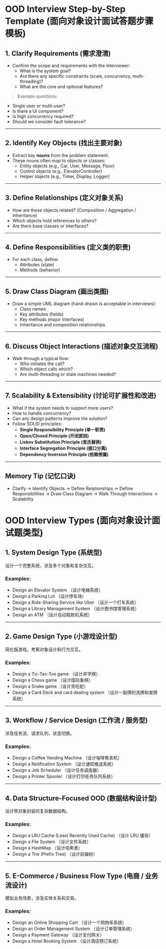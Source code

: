 # OOD Interview Step-by-Step Template (面向对象设计面试答题步骤模板)

## 1. Clarify Requirements (需求澄清)
- Confirm the scope and requirements with the interviewer:
  - What is the system goal?
  - Are there any specific constraints (scale, concurrency, multi-threading)?
  - What are the core and optional features?

> Example questions:
- Single user or multi-user?
- Is there a UI component?
- Is high concurrency required?
- Should we consider fault tolerance?

---

## 2. Identify Key Objects (找出主要对象)
- Extract key **nouns** from the problem statement.
- These nouns often map to objects or classes:
  - Entity objects (e.g., Car, User, Message, Floor)
  - Control objects (e.g., ElevatorController)
  - Helper objects (e.g., Timer, Display, Logger)

---

## 3. Define Relationships (定义对象关系)
- How are these objects related? (Composition / Aggregation / Inheritance)
- Which objects hold references to others?
- Are there base classes or interfaces?

---

## 4. Define Responsibilities (定义类的职责)
- For each class, define:
  - Attributes (state)
  - Methods (behavior)

---

## 5. Draw Class Diagram (画出类图)
- Draw a simple UML diagram (hand-drawn is acceptable in interviews):
  - Class names
  - Key attributes (fields)
  - Key methods (major interfaces)
  - Inheritance and composition relationships

---

## 6. Discuss Object Interactions (描述对象交互流程)
- Walk through a typical flow:
  - Who initiates the call?
  - Which object calls which?
  - Are multi-threading or state machines needed?

---

## 7. Scalability & Extensibility (讨论可扩展性和改进)
- What if the system needs to support more users?
- How to handle concurrency?
- Can any design patterns improve the solution?
- Follow SOLID principles:
  - **Single Responsibility Principle (单一职责)**
  - **Open/Closed Principle (开闭原则)**
  - **Liskov Substitution Principle (里氏替换)**
  - **Interface Segregation Principle (接口分离)**
  - **Dependency Inversion Principle (依赖倒置)**

---

##  Memory Tip (记忆口诀)
- Clarify → Identify Objects → Define Relationships → Define Responsibilities → Draw Class Diagram → Walk Through Interactions → Scalability

# OOD Interview Types (面向对象设计面试题类型)

## 1. System Design Type (系统型)
设计一个完整系统，涉及多个对象和复杂交互。

### Examples:
- Design an Elevator System （设计电梯系统）
- Design a Parking Lot （设计停车场）
- Design a Ride-Sharing Service like Uber （设计一个打车系统）
- Design a Library Management System （设计图书馆管理系统）
- Design an ATM （设计自动取款机系统）

---

## 2. Game Design Type (小游戏设计型)
简化版游戏，考察对象设计和行为交互。

### Examples:
- Design a Tic-Tac-Toe game （设计井字棋）
- Design a Chess game （设计国际象棋）
- Design a Snake game （设计贪吃蛇）
- Design a Card Deck and card dealing system （设计一副牌的洗牌和发牌系统）

---

## 3. Workflow / Service Design (工作流 / 服务型)
涉及任务流、请求队列、状态切换。

### Examples:
- Design a Coffee Vending Machine （设计咖啡售卖机）
- Design a Notification System （设计通知推送系统）
- Design a Job Scheduler （设计任务调度器）
- Design a Printer Spooler （设计打印任务队列系统）

---

## 4. Data Structure-Focused OOD (数据结构设计型)
设计带对象封装的复杂数据结构。

### Examples:
- Design a LRU Cache (Least Recently Used Cache) （设计 LRU 缓存）
- Design a File System （设计文件系统）
- Design a HashMap （设计哈希表）
- Design a Trie (Prefix Tree) （设计前缀树）

---

## 5. E-Commerce / Business Flow Type (电商 / 业务流设计)
模拟业务场景，涉及实体关系和交易。

### Examples:
- Design an Online Shopping Cart （设计一个购物车系统）
- Design an Order Management System （设计订单管理系统）
- Design a Payment Gateway （设计支付网关）
- Design a Hotel Booking System （设计酒店预订系统）
